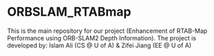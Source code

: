 # ORBSLAM_RTABmap

This is the main repository for our project (Enhancement of RTAB-Map Performance using ORB-SLAM2 Depth Information).
The project is developed by: Islam Ali (CS @ U of A) & Zifei Jiang (EE @ U of A)
